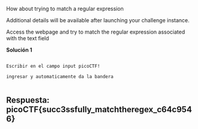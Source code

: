 

How about trying to match a regular expression

Additional details will be available after launching your challenge instance.



Access the webpage and try to match the regular expression associated with the text field



**Solución 1**

```

Escribir en el campo input picoCTF!

ingresar y automaticamente da la bandera


```


## Respuesta: **picoCTF{succ3ssfully_matchtheregex_c64c9546}**
